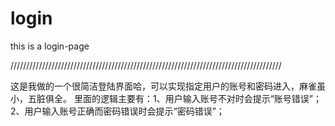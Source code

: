 login
=====

this is a login-page

//////////////////////////////////////////////////////////////////////////////////////


这是我做的一个很简洁登陆界面哈，可以实现指定用户的账号和密码进入，麻雀虽小，五脏俱全。
里面的逻辑主要有：1、用户输入账号不对时会提示“账号错误”；
                  2、用户输入账号正确而密码错误时会提示“密码错误”；
                  
